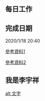 ## 每日工作

## 完成日期

2020/1/18 20:40

[參考資料1](https://phodal.github.io/awesome-iot/)

[參考資料2](https://gist.github.com/billy3321/1001749662c370887c63bb30f26c9e6e)

## 我是李宇祥
[alt 文字](https://raw.githubusercontent.com/adam-p/markdown-here/master/src/common/images/icon48.png "Logo 標題文字 1")
